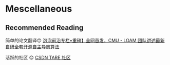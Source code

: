 # Mescellaneous

## Recommended Reading

简单的论文翻译🙃 [泡泡前沿专栏•重磅】全网首发，CMU - LOAM 团队讲述最新自研全套开源自主导航算法](
https://mp.weixin.qq.com/mp/appmsgalbum?__biz=MzI5MTM1MTQwMw==&action=getalbum&album_id=1954649120803995651&scene=173&from_msgid=2247525080&from_itemidx=1&count=3&nolastread=1#wechat_redirect)

活跃的社区 😊 [CSDN TARE 社区](https://bbs.csdn.net/forums/TARE?category=0)
